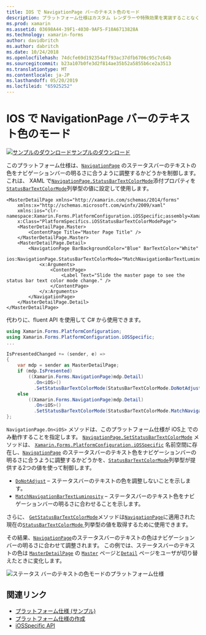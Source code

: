 ```yaml
---
title: IOS で NavigationPage バーのテキスト色のモード
description: プラットフォーム仕様はカスタム レンダラーや特殊効果を実装することなく、特定のプラットフォームでのみ利用できる機能の使用を可能にします。 この記事では、iOS プラットフォームに固有のナビゲーション バーの明るさがステータス バー、NavigationPage でテキストの色に一致するかどうかを制御するを使用する方法について説明します。
ms.prod: xamarin
ms.assetid: 03698A44-39F1-4030-9AF5-F10A6713828A
ms.technology: xamarin-forms
author: davidbritch
ms.author: dabritch
ms.date: 10/24/2018
ms.openlocfilehash: 74dcfe69d192354aff93ac37dfb6706c95c7c64b
ms.sourcegitcommit: b23a107b0fe3d2f814ae35b52a5855b6ce2a3513
ms.translationtype: MT
ms.contentlocale: ja-JP
ms.lasthandoff: 05/20/2019
ms.locfileid: "65925252"
---
```

# <a name="navigationpage-bar-text-color-mode-on-ios"></a>IOS で NavigationPage バーのテキスト色のモード

[![サンプルのダウンロード](~/media/shared/download.png)サンプルのダウンロード](https://developer.xamarin.com/samples/xamarin-forms/UserInterface/PlatformSpecifics/)

このプラットフォーム仕様は、[`NavigationPage`](xref:Xamarin.Forms.NavigationPage) のステータスバーのテキストの色をナビゲーションバーの明るさに合うように調整するかどうかを制御します。 これは、 XAML で[`NavigationPage.StatusBarTextColorMode`](xref:Xamarin.Forms.PlatformConfiguration.iOSSpecific.NavigationPage.StatusBarTextColorModeProperty)添付プロパティを[`StatusBarTextColorMode`](xref:Xamarin.Forms.PlatformConfiguration.iOSSpecific.StatusBarTextColorMode)列挙型の値に設定して使用します。

```xaml
<MasterDetailPage xmlns="http://xamarin.com/schemas/2014/forms"
    xmlns:x="http://schemas.microsoft.com/winfx/2009/xaml"
    xmlns:ios="clr-namespace:Xamarin.Forms.PlatformConfiguration.iOSSpecific;assembly=Xamarin.Forms.Core"
    x:Class="PlatformSpecifics.iOSStatusBarTextColorModePage">
    <MasterDetailPage.Master>
        <ContentPage Title="Master Page Title" />
    </MasterDetailPage.Master>
    <MasterDetailPage.Detail>
        <NavigationPage BarBackgroundColor="Blue" BarTextColor="White"
                        ios:NavigationPage.StatusBarTextColorMode="MatchNavigationBarTextLuminosity">
            <x:Arguments>
                <ContentPage>
                    <Label Text="Slide the master page to see the status bar text color mode change." />
                </ContentPage>
            </x:Arguments>
        </NavigationPage>
    </MasterDetailPage.Detail>
</MasterDetailPage>

```

代わりに、fluent API を使用して C# から使用できます。

```csharp
using Xamarin.Forms.PlatformConfiguration;
using Xamarin.Forms.PlatformConfiguration.iOSSpecific;
...

IsPresentedChanged += (sender, e) =>
{
    var mdp = sender as MasterDetailPage;
    if (mdp.IsPresented)
        ((Xamarin.Forms.NavigationPage)mdp.Detail)
          .On<iOS>()
          .SetStatusBarTextColorMode(StatusBarTextColorMode.DoNotAdjust);
    else
        ((Xamarin.Forms.NavigationPage)mdp.Detail)
          .On<iOS>()
          .SetStatusBarTextColorMode(StatusBarTextColorMode.MatchNavigationBarTextLuminosity);
};
```

`NavigationPage.On<iOS>` メソッドは、このプラットフォーム仕様が iOS上 でのみ動作することを指定します。 [`NavigationPage.SetStatusBarTextColorMode`](xref:Xamarin.Forms.PlatformConfiguration.iOSSpecific.NavigationPage.SetStatusBarTextColorMode(Xamarin.Forms.IPlatformElementConfiguration{Xamarin.Forms.PlatformConfiguration.iOS,Xamarin.Forms.NavigationPage},Xamarin.Forms.PlatformConfiguration.iOSSpecific.StatusBarTextColorMode)) メソッドは、 [`Xamarin.Forms.PlatformConfiguration.iOSSpecific`](xref:Xamarin.Forms.PlatformConfiguration.iOSSpecific) 名前空間に存在し、[`NavigationPage`](xref:Xamarin.Forms.NavigationPage) のステータスバーのテキスト色をナビゲーションバーの明るさに合うように調整するかどうかを、[`StatusBarTextColorMode`](xref:Xamarin.Forms.PlatformConfiguration.iOSSpecific.StatusBarTextColorMode)列挙型が提供する2つの値を使って制御します。

- [`DoNotAdjust`](xref:Xamarin.Forms.PlatformConfiguration.iOSSpecific.StatusBarTextColorMode.DoNotAdjust) – ステータスバーのテキストの色を調整しないことを示します。
- [`MatchNavigationBarTextLuminosity`](xref:Xamarin.Forms.PlatformConfiguration.iOSSpecific.StatusBarTextColorMode.MatchNavigationBarTextLuminosity) – ステータスバーのテキスト色をナビゲーションバーの明るさに合わせることを示します。

さらに、 [`GetStatusBarTextColorMode`](xref:Xamarin.Forms.PlatformConfiguration.iOSSpecific.NavigationPage.GetStatusBarTextColorMode(Xamarin.Forms.IPlatformElementConfiguration{Xamarin.Forms.PlatformConfiguration.iOS,Xamarin.Forms.NavigationPage}))メソッドは[`NavigationPage`](xref:Xamarin.Forms.NavigationPage)に適用された現在の[`StatusBarTextColorMode` ](xref:Xamarin.Forms.PlatformConfiguration.iOSSpecific.StatusBarTextColorMode)列挙型の値を取得するために使用できます。

その結果、[`NavigationPage`](xref:Xamarin.Forms.NavigationPage)のステータスバーのテキストの色はナビゲーションバーの明るさに合わせて調整されます。 この例では、ステータスバーのテキストの色は [`MasterDetailPage`](xref:Xamarin.Forms.MasterDetailPage) の [`Master`](xref:Xamarin.Forms.MasterDetailPage.Master) ページと[`Detail`](xref:Xamarin.Forms.MasterDetailPage.Detail) ページをユーザが切り替えたときに変化します。

![](status-bar-text-color-images/status-bar-text-color-mode.png "ステータス バーのテキストの色モードのプラットフォーム仕様")

## <a name="related-links"></a>関連リンク

- [プラットフォーム仕様 (サンプル)](https://developer.xamarin.com/samples/xamarin-forms/UserInterface/PlatformSpecifics/)
- [プラットフォーム仕様の作成](~/xamarin-forms/platform/platform-specifics/index.md#creating-platform-specifics)
- [iOSSpecific API](xref:Xamarin.Forms.PlatformConfiguration.iOSSpecific)
